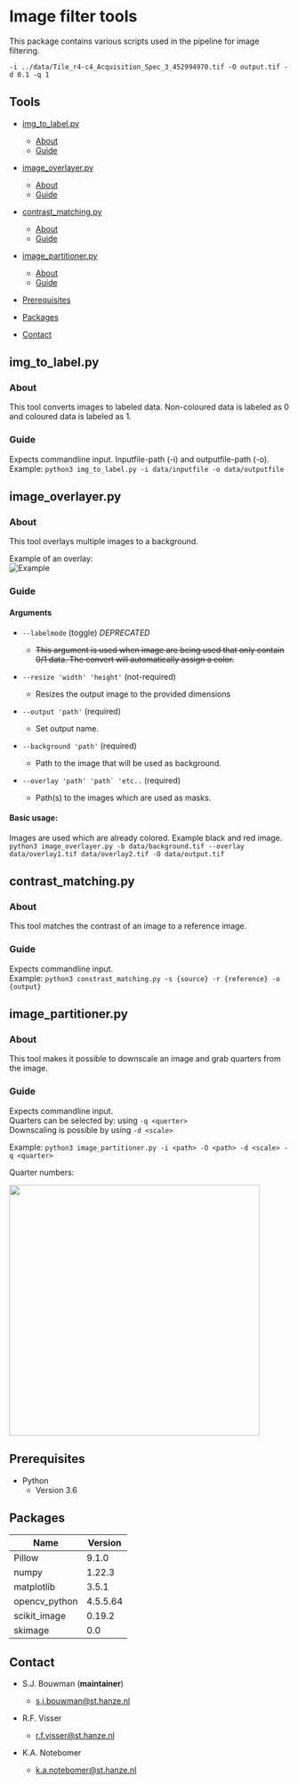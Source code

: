 # Image filter tools #
This package contains various scripts used in the pipeline for image filtering.


``-i
../data/Tile_r4-c4_Acquisition_Spec_3_452994970.tif
-O
output.tif
-d
0.1
-q
1``
## Tools

- [img_to_label.py](#image_to_label)
    * [About](#About)
    * [Guide](#Guide)
  
- [image_overlayer.py](#image_overlayer.py)
    * [About](#Prerequisites)
    * [Guide](#Packages)

- [contrast_matching.py](#contrast_matching.py)
    * [About](#About)
    * [Guide](#Guide)

- [image_partitioner.py](#image_partitioner)
    * [About](#About)
    * [Guide](#Guide)

- [Prerequisites](###Prerequisites)
- [Packages](###Packages)
- [Contact](#contact)

## img_to_label.py  
### About 
This tool converts images to labeled data. 
Non-coloured data is labeled as 0 and coloured data is labeled as 1.

### Guide
Expects commandline input. Inputfile-path (-i) and outputfile-path (-o).  
Example: ```python3 img_to_label.py -i data/inputfile -o data/outputfile```


## image_overlayer.py
### About 
This tool overlays multiple images to a background.

Example of an overlay:   
![Example](https://github.com/devalk96/Project-Ra/blob/main/scripts/image_filters/docs/images/example.tif)



### Guide
#### Arguments 
* ```--labelmode``` (toggle) *DEPRECATED*
  * ~~This argument is used when image are being used that only contain 0/1 data. 
   The convert will automatically assign a color.~~

* ```--resize 'width' 'height'``` (not-required)
  * Resizes the output image to the provided dimensions

* ```--output 'path'``` (required)
  * Set output name. 

* ```--background 'path'``` (required)
  * Path to the image that will be used as background.

* ```--overlay 'path' 'path` 'etc..``` (required)
  * Path(s) to the images which are used as masks.

#### Basic usage: 
Images are used which are already colored. Example black and red image.
```python3 image_overlayer.py -b data/background.tif --overlay data/overlay1.tif data/overlay2.tif -O data/output.tif```


## contrast_matching.py  
### About 
This tool matches the contrast of an image to a reference image.

### Guide  
Expects commandline input.  
Example: ```python3 constrast_matching.py -s {source} -r {reference} -o {output}```


## image_partitioner.py  
### About 
This tool makes it possible to downscale an image and grab quarters from the image.


### Guide  
Expects commandline input.  
Quarters can be selected by: using ``-q <querter>``  
Downscaling is possible by using ``-d <scale>``  

Example: ```python3 image_partitioner.py -i <path> -O <path> -d <scale> -q <quarter>```

Quarter numbers:   
  
<img src="https://github.com/devalk96/Project-Ra/blob/main/scripts/image_filters/docs/images/quarters4x4.jpg" width="450">


## Prerequisites
* Python 
  * Version 3.6

## Packages
| Name          | Version  |   
|---------------|----------|
| Pillow        | 9.1.0    |
| numpy         | 1.22.3   |
| matplotlib    | 3.5.1    |
| opencv_python | 4.5.5.64 |
| scikit_image  | 0.19.2   |
| skimage       | 0.0      |



## Contact
* S.J. Bouwman (**maintainer**)
  * s.j.bouwman@st.hanze.nl 

* R.F. Visser
  * r.f.visser@st.hanze.nl 

* K.A. Notebomer
  * k.a.notebomer@st.hanze.nl
